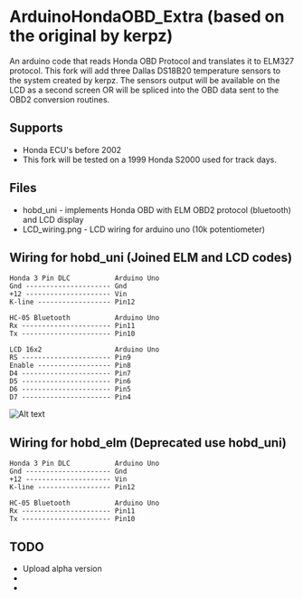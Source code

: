 ArduinoHondaOBD_Extra (based on the original by kerpz)
===========

An arduino code that reads Honda OBD Protocol and translates it to ELM327 protocol.
This fork will add three Dallas DS18B20 temperature sensors to the system created by kerpz.
The sensors output will be available on the LCD as a second screen OR will be spliced into the OBD data sent to the OBD2 conversion routines. 

Supports
--------
* Honda ECU's before 2002
* This fork will be tested on a 1999 Honda S2000 used for track days.


Files
-----
* hobd_uni - implements Honda OBD with ELM OBD2 protocol (bluetooth) and LCD display
* LCD_wiring.png - LCD wiring for arduino uno (10k potentiometer)


Wiring for hobd_uni (Joined ELM and LCD codes)
--------------------
    Honda 3 Pin DLC           Arduino Uno
    Gnd --------------------- Gnd
    +12 --------------------- Vin
    K-line ------------------ Pin12

    HC-05 Bluetooth           Arduino Uno               
    Rx ---------------------- Pin11
    Tx ---------------------- Pin10

    LCD 16x2                  Arduino Uno               
    RS ---------------------- Pin9
    Enable ------------------ Pin8
    D4 ---------------------- Pin7
    D5 ---------------------- Pin6
    D6 ---------------------- Pin5
    D7 ---------------------- Pin4

![Alt text](https://raw.github.com/kerpz/ArduinoHondaOBD/master/images/UNI_wiring.png "UNI Wiring Image")

Wiring for hobd_elm (Deprecated use hobd_uni)
--------------------
    Honda 3 Pin DLC           Arduino Uno
    Gnd --------------------- Gnd
    +12 --------------------- Vin
    K-line ------------------ Pin12

    HC-05 Bluetooth           Arduino Uno               
    Rx ---------------------- Pin11
    Tx ---------------------- Pin10


TODO
-----
* Upload alpha version
* 
* 
